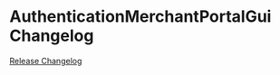# AuthenticationMerchantPortalGui Changelog

[Release Changelog](https://github.com/spryker/authentication-merchant-portal-gui/releases)
